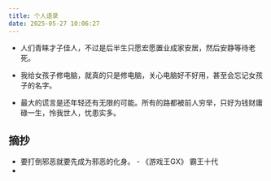 ```yaml
---
title: 个人语录
date: 2025-05-27 10:06:27
---
```


- 人们青睐才子佳人，不过是后半生只愿宏愿置业成家安居，然后安静等待老死。

- 我给女孩子修电脑，就真的只是修电脑，关心电脑好不好用，甚至会忘记女孩子的名字。

- 最大的谎言是还年轻还有无限的可能。所有的路都被前人穷举，只好为钱财庸碌一生，怜我世人，忧患实多。

## 摘抄

- 要打倒邪恶就要先成为邪恶的化身。   - 《游戏王GX》 霸王十代
- 